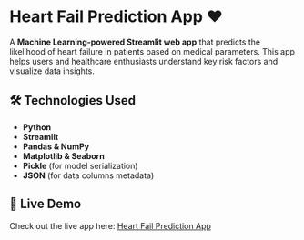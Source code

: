 # Heart Fail Prediction App ❤️

A **Machine Learning-powered Streamlit web app** that predicts the likelihood of heart failure in patients based on medical parameters. This app helps users and healthcare enthusiasts understand key risk factors and visualize data insights.

## 🛠️ Technologies Used

- **Python**  
- **Streamlit**  
- **Pandas & NumPy**  
- **Matplotlib & Seaborn**  
- **Pickle** (for model serialization)  
- **JSON** (for data columns metadata)

## 🚀 Live Demo

Check out the live app here: [Heart Fail Prediction App](https://heart-fail-prediction.streamlit.app/)
